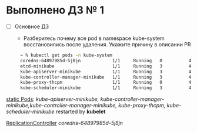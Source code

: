 # Выполнено ДЗ № 1

- [ ] Основное ДЗ
  - Разберитесь почему все pod в namespace kube-system восстановились после удаления. Укажите причину в описании PR
  
  ``` sh
    ~ % kubectl get pods -n kube-system
    coredns-64897985d-5j8jn            1/1     Running   0          40m
    etcd-minikube                      1/1     Running   3          40m
    kube-apiserver-minikube            1/1     Running   3          40m
    kube-controller-manager-minikube   1/1     Running   3          40m
    kube-proxy-thcpm                   1/1     Running   0          40m
    kube-scheduler-minikube            1/1     Running   3          40m
  
  ```

[static Pods](https://kubernetes.io/docs/tasks/configure-pod-container/static-pod/):
*kube-apiserver-minikube, kube-controller-manager-minikube,kube-controller-manager-minikube, kube-proxy-thcpm, kube-scheduler-minikube* restarted by **kubelet**

[ReplicationController](https://kubernetes.io/docs/concepts/workloads/controllers/replicationcontroller/#what-is-a-replicationcontroller)
*coredns-64897985d-5j8jn*